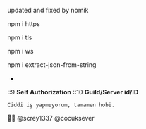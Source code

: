 updated and fixed by nomik 


npm i https 

npm i tls 

npm i ws 

npm i extract-json-from-string 

-

::9 **Self Authorization**
::10 **Guild/Server id/ID**

```
Ciddi iş yapmıyorum, tamamen hobi.
```

🥸🥸
@screy1337
@cocuksever

